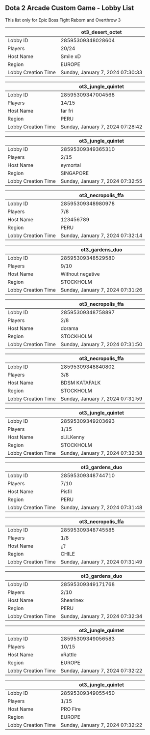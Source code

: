 ## Dota 2 Arcade Custom Game - Lobby List

This list only for Epic Boss Fight Reborn and Overthrow 3

|  | ot3_desert_octet |
| ------ | ------ |
| Lobby ID | 28595309348028604 |
| Players | 20/24 |
| Host Name | Smile xD |
| Region | EUROPE |
| Lobby Creation Time | Sunday, January 7, 2024 07:30:33 |


|  | ot3_jungle_quintet |
| ------ | ------ |
| Lobby ID | 28595309347004568 |
| Players | 14/15 |
| Host Name | far fri |
| Region | PERU |
| Lobby Creation Time | Sunday, January 7, 2024 07:28:42 |


|  | ot3_jungle_quintet |
| ------ | ------ |
| Lobby ID | 28595309349365310 |
| Players | 2/15 |
| Host Name | eymortal |
| Region | SINGAPORE |
| Lobby Creation Time | Sunday, January 7, 2024 07:32:55 |


|  | ot3_necropolis_ffa |
| ------ | ------ |
| Lobby ID | 28595309348980978 |
| Players | 7/8 |
| Host Name | 123456789 |
| Region | PERU |
| Lobby Creation Time | Sunday, January 7, 2024 07:32:14 |


|  | ot3_gardens_duo |
| ------ | ------ |
| Lobby ID | 28595309348529580 |
| Players | 9/10 |
| Host Name | Without negative |
| Region | STOCKHOLM |
| Lobby Creation Time | Sunday, January 7, 2024 07:31:26 |


|  | ot3_necropolis_ffa |
| ------ | ------ |
| Lobby ID | 28595309348758897 |
| Players | 2/8 |
| Host Name | dorama |
| Region | STOCKHOLM |
| Lobby Creation Time | Sunday, January 7, 2024 07:31:50 |


|  | ot3_necropolis_ffa |
| ------ | ------ |
| Lobby ID | 28595309348840802 |
| Players | 3/8 |
| Host Name | BDSM KATAFALK |
| Region | STOCKHOLM |
| Lobby Creation Time | Sunday, January 7, 2024 07:31:59 |


|  | ot3_jungle_quintet |
| ------ | ------ |
| Lobby ID | 28595309349203693 |
| Players | 1/15 |
| Host Name | xLiLKenny |
| Region | STOCKHOLM |
| Lobby Creation Time | Sunday, January 7, 2024 07:32:38 |


|  | ot3_gardens_duo |
| ------ | ------ |
| Lobby ID | 28595309348744710 |
| Players | 7/10 |
| Host Name | Pisfil |
| Region | PERU |
| Lobby Creation Time | Sunday, January 7, 2024 07:31:48 |


|  | ot3_necropolis_ffa |
| ------ | ------ |
| Lobby ID | 28595309348745585 |
| Players | 1/8 |
| Host Name | ¿? |
| Region | CHILE |
| Lobby Creation Time | Sunday, January 7, 2024 07:31:49 |


|  | ot3_gardens_duo |
| ------ | ------ |
| Lobby ID | 28595309349171768 |
| Players | 2/10 |
| Host Name | Shearinex |
| Region | PERU |
| Lobby Creation Time | Sunday, January 7, 2024 07:32:34 |


|  | ot3_jungle_quintet |
| ------ | ------ |
| Lobby ID | 28595309349056583 |
| Players | 10/15 |
| Host Name | xRattle |
| Region | EUROPE |
| Lobby Creation Time | Sunday, January 7, 2024 07:32:22 |


|  | ot3_jungle_quintet |
| ------ | ------ |
| Lobby ID | 28595309349055450 |
| Players | 1/15 |
| Host Name | PRO Fire |
| Region | EUROPE |
| Lobby Creation Time | Sunday, January 7, 2024 07:32:22 |


